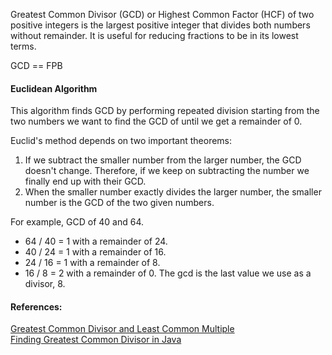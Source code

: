 Greatest Common Divisor (GCD) or Highest Common Factor (HCF) of two positive integers is the largest positive integer that divides both numbers without remainder. It is useful for reducing fractions to be in its lowest terms.

GCD == FPB

#### Euclidean Algorithm

This algorithm finds GCD by performing repeated division starting from the two numbers we want to find the GCD of until we get a remainder of 0.

Euclid's method depends on two important theorems:  
1. If we subtract the smaller number from the larger number, the GCD doesn't change. Therefore, if we keep on subtracting the number we finally end up with their GCD.  
2. When the smaller number exactly divides the larger number, the smaller number is the GCD of the two given numbers.

For example, GCD of 40 and 64.  
- 64 / 40 = 1 with a remainder of 24.  
- 40 / 24 = 1 with a remainder of 16.  
- 24 / 16 = 1 with a remainder of 8.  
- 16 / 8 = 2 with a remainder of 0.
The gcd is the last value we use as a divisor, 8.

#### References:

[Greatest Common Divisor and Least Common Multiple](https://www.idomaths.com/hcflcm.php)  
[Finding Greatest Common Divisor in Java](https://www.baeldung.com/java-greatest-common-divisor)